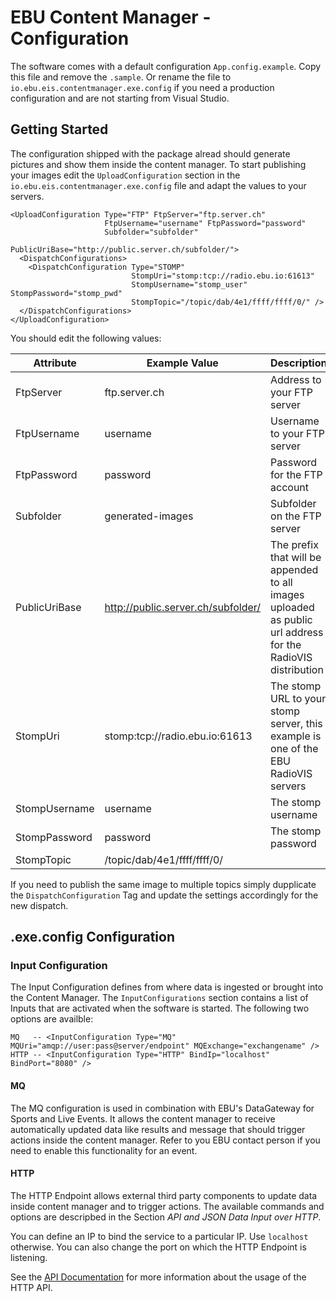# EBU Content Manager - Configuration

The software comes with a default configuration `App.config.example`. Copy this
file and remove the `.sample`. Or rename the file to `io.ebu.eis.contentmanager.exe.config` if you need
a production configuration and are not starting from Visual Studio.

## Getting Started

The configuration shipped with the package alread should generate pictures and show them inside the content manager. To start publishing
your images edit the `UploadConfiguration` section in the `io.ebu.eis.contentmanager.exe.config` file and adapt the values to your servers.

```
<UploadConfiguration Type="FTP" FtpServer="ftp.server.ch" 
                     FtpUsername="username" FtpPassword="password" 
					 Subfolder="subfolder" 
					 PublicUriBase="http://public.server.ch/subfolder/">
  <DispatchConfigurations>
    <DispatchConfiguration Type="STOMP" 
	                       StompUri="stomp:tcp://radio.ebu.io:61613" 
						   StompUsername="stomp_user" StompPassword="stomp_pwd" 
						   StompTopic="/topic/dab/4e1/ffff/ffff/0/" />
  </DispatchConfigurations>
</UploadConfiguration>
```

You should edit the following values:

| Attribute     | Example Value                      | Description                                                                                                 |
|---------------|------------------------------------|-------------------------------------------------------------------------------------------------------------|
| FtpServer     | ftp.server.ch                      | Address to your FTP server                                                                                  |
| FtpUsername   | username                           | Username to your FTP server                                                                                 |
| FtpPassword   | password                           | Password for the FTP account                                                                                |
| Subfolder     | generated-images                   | Subfolder on the FTP server                                                                                 |
| PublicUriBase | http://public.server.ch/subfolder/ | The prefix that will be appended to all images uploaded as public url address for the RadioVIS distribution |
| StompUri      | stomp:tcp://radio.ebu.io:61613     | The stomp URL to your stomp server, this example is one of the EBU RadioVIS servers                         |
| StompUsername | username                           | The stomp username                                                                                          |
| StompPassword | password                           | The stomp password                                                                                          |
| StompTopic    | /topic/dab/4e1/ffff/ffff/0/        |                                                                                                             |

If you need to publish the same image to multiple topics simply dupplicate the `DispatchConfiguration` Tag and update the settings accordingly 
for the new dispatch.



## .exe.config Configuration

### Input Configuration

The Input Configuration defines from where data is ingested or brought into the Content Manager.
The `InputConfigurations` section contains a list of Inputs that are activated when the software is
started. The following two options are availble:

```
MQ   -- <InputConfiguration Type="MQ" MQUri="amqp://user:pass@server/endpoint" MQExchange="exchangename" />  
HTTP -- <InputConfiguration Type="HTTP" BindIp="localhost" BindPort="8080" />
```

#### MQ
The MQ configuration is used in combination with EBU's DataGateway for Sports and Live Events. It allows the content manager
to receive automatically updated data like results and message that should trigger actions inside the content manager.
Refer to you EBU contact person if you need to enable this functionality for an event.

#### HTTP
The HTTP Endpoint allows external third party components to update data inside content manager and to trigger actions. The 
available commands and options are descripbed in the Section _API and JSON Data Input over HTTP_.

You can define an IP to bind the service to a particular IP. Use `localhost` otherwise. You can also change the port on which
the HTTP Endpoint is listening.

See the [API Documentation](API.md) for more information about the usage of the HTTP API.
